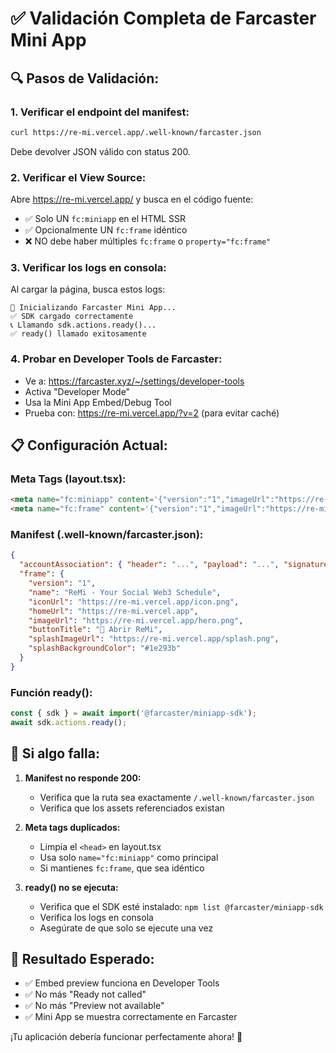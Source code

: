 # ✅ Validación Completa de Farcaster Mini App

## 🔍 **Pasos de Validación:**

### 1. **Verificar el endpoint del manifest:**
```bash
curl https://re-mi.vercel.app/.well-known/farcaster.json
```
Debe devolver JSON válido con status 200.

### 2. **Verificar el View Source:**
Abre https://re-mi.vercel.app/ y busca en el código fuente:
- ✅ Solo UN `fc:miniapp` en el HTML SSR
- ✅ Opcionalmente UN `fc:frame` idéntico
- ❌ NO debe haber múltiples `fc:frame` o `property="fc:frame"`

### 3. **Verificar los logs en consola:**
Al cargar la página, busca estos logs:
```
🚀 Inicializando Farcaster Mini App...
✅ SDK cargado correctamente
📞 Llamando sdk.actions.ready()...
✅ ready() llamado exitosamente
```

### 4. **Probar en Developer Tools de Farcaster:**
- Ve a: https://farcaster.xyz/~/settings/developer-tools
- Activa "Developer Mode"
- Usa la Mini App Embed/Debug Tool
- Prueba con: https://re-mi.vercel.app/?v=2 (para evitar caché)

## 📋 **Configuración Actual:**

### Meta Tags (layout.tsx):
```html
<meta name="fc:miniapp" content='{"version":"1","imageUrl":"https://re-mi.vercel.app/hero.png","button":{"title":"🚀 Abrir ReMi","action":{"type":"launch_miniapp","url":"https://re-mi.vercel.app"}}}' />
<meta name="fc:frame" content='{"version":"1","imageUrl":"https://re-mi.vercel.app/hero.png","button":{"title":"🚀 Abrir ReMi","action":{"type":"launch_miniapp","url":"https://re-mi.vercel.app"}}}' />
```

### Manifest (.well-known/farcaster.json):
```json
{
  "accountAssociation": { "header": "...", "payload": "...", "signature": "..." },
  "frame": {
    "version": "1",
    "name": "ReMi - Your Social Web3 Schedule",
    "iconUrl": "https://re-mi.vercel.app/icon.png",
    "homeUrl": "https://re-mi.vercel.app",
    "imageUrl": "https://re-mi.vercel.app/hero.png",
    "buttonTitle": "🚀 Abrir ReMi",
    "splashImageUrl": "https://re-mi.vercel.app/splash.png",
    "splashBackgroundColor": "#1e293b"
  }
}
```

### Función ready():
```javascript
const { sdk } = await import('@farcaster/miniapp-sdk');
await sdk.actions.ready();
```

## 🚨 **Si algo falla:**

1. **Manifest no responde 200:**
   - Verifica que la ruta sea exactamente `/.well-known/farcaster.json`
   - Verifica que los assets referenciados existan

2. **Meta tags duplicados:**
   - Limpia el `<head>` en layout.tsx
   - Usa solo `name="fc:miniapp"` como principal
   - Si mantienes `fc:frame`, que sea idéntico

3. **ready() no se ejecuta:**
   - Verifica que el SDK esté instalado: `npm list @farcaster/miniapp-sdk`
   - Verifica los logs en consola
   - Asegúrate de que solo se ejecute una vez

## 🎯 **Resultado Esperado:**

- ✅ Embed preview funciona en Developer Tools
- ✅ No más "Ready not called"
- ✅ No más "Preview not available"
- ✅ Mini App se muestra correctamente en Farcaster

¡Tu aplicación debería funcionar perfectamente ahora! 🎉
